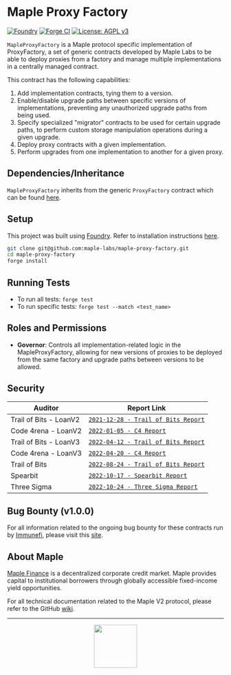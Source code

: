 # Maple Proxy Factory

[![Foundry][foundry-badge]][foundry]
[![Forge CI](https://github.com/maple-labs/maple-proxy-factory/actions/workflows/forge.yaml/badge.svg)](https://circleci.com/gh/maple-labs/maple-proxy-factory/tree/main) [![License: AGPL v3](https://img.shields.io/badge/License-AGPL%20v3-blue.svg)](https://www.gnu.org/licenses/agpl-3.0)

[foundry]: https://getfoundry.sh/
[foundry-badge]: https://img.shields.io/badge/Built%20with-Foundry-FFDB1C.svg

`MapleProxyFactory` is a Maple protocol specific implementation of ProxyFactory, a set of generic contracts developed by Maple Labs to be able to deploy proxies from a factory and manage multiple implementations in a centrally managed contract.

This contract has the following capabilities:
1. Add implementation contracts, tying them to a version.
2. Enable/disable upgrade paths between specific versions of implementations, preventing any unauthorized upgrade paths from being used.
3. Specify specialized "migrator" contracts to be used for certain upgrade paths, to perform custom storage manipulation operations during a given upgrade.
4. Deploy proxy contracts with a given implementation.
5. Perform upgrades from one implementation to another for a given proxy.

## Dependencies/Inheritance

`MapleProxyFactory` inherits from the generic `ProxyFactory` contract which can be found [here](https://github.com/maple-labs/proxy-factory).

## Setup

This project was built using [Foundry](https://book.getfoundry.sh/). Refer to installation instructions [here](https://github.com/foundry-rs/foundry#installation).

```sh
git clone git@github.com:maple-labs/maple-proxy-factory.git
cd maple-proxy-factory
forge install
```

## Running Tests

- To run all tests: `forge test`
- To run specific tests: `forge test --match <test_name>`

## Roles and Permissions

- **Governor**: Controls all implementation-related logic in the MapleProxyFactory, allowing for new versions of proxies to be deployed from the same factory and upgrade paths between versions to be allowed.

## Security

| Auditor | Report Link |
|---|---|
| Trail of Bits - LoanV2 | [`2021-12-28 - Trail of Bits Report`](https://docs.google.com/viewer?url=https://github.com/maple-labs/maple-core/files/7847684/Maple.Finance.-.Final.Report_v3.pdf) |
| Code 4rena - LoanV2    | [`2022-01-05 - C4 Report`](https://code4rena.com/reports/2021-12-maple/) |
| Trail of Bits - LoanV3 | [`2022-04-12 - Trail of Bits Report`](https://docs.google.com/viewer?url=https://github.com/maple-labs/maple-core/files/8507237/Maple.Finance.-.Final.Report.-.Fixes.pdf) |
| Code 4rena - LoanV3    | [`2022-04-20 - C4 Report`](https://code4rena.com/reports/2022-03-maple/) |
| Trail of Bits | [`2022-08-24 - Trail of Bits Report`](https://docs.google.com/viewer?url=https://github.com/maple-labs/maple-v2-audits/files/10246688/Maple.Finance.v2.-.Final.Report.-.Fixed.-.2022.pdf) |
| Spearbit | [`2022-10-17 - Spearbit Report`](https://docs.google.com/viewer?url=https://github.com/maple-labs/maple-v2-audits/files/10223545/Maple.Finance.v2.-.Spearbit.pdf) |
| Three Sigma | [`2022-10-24 - Three Sigma Report`](https://docs.google.com/viewer?url=https://github.com/maple-labs/maple-v2-audits/files/10223541/three-sigma_maple-finance_code-audit_v1.1.1.pdf) |

## Bug Bounty (v1.0.0)

For all information related to the ongoing bug bounty for these contracts run by [Immunefi](https://immunefi.com/), please visit this [site](https://immunefi.com/bounty/maple/).

## About Maple

[Maple Finance](https://maple.finance/) is a decentralized corporate credit market. Maple provides capital to institutional borrowers through globally accessible fixed-income yield opportunities.

For all technical documentation related to the Maple V2 protocol, please refer to the GitHub [wiki](https://github.com/maple-labs/maple-core-v2/wiki).

---

<p align="center">
  <img src="https://user-images.githubusercontent.com/44272939/196706799-fe96d294-f700-41e7-a65f-2d754d0a6eac.gif" height="100" />
</p>
